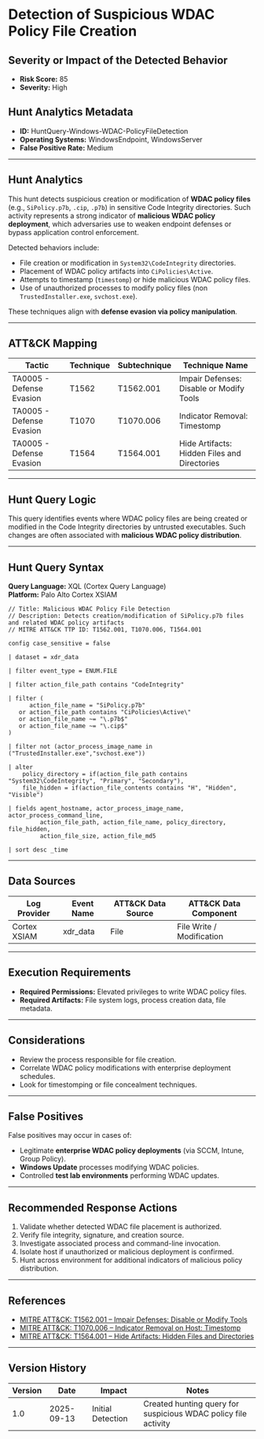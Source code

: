 # Detection of Suspicious WDAC Policy File Creation

## Severity or Impact of the Detected Behavior
- **Risk Score:** 85
- **Severity:** High

## Hunt Analytics Metadata

- **ID:** HuntQuery-Windows-WDAC-PolicyFileDetection
- **Operating Systems:** WindowsEndpoint, WindowsServer
- **False Positive Rate:** Medium

---

## Hunt Analytics

This hunt detects suspicious creation or modification of **WDAC policy files** (e.g., `SiPolicy.p7b`, `.cip`, `.p7b`) in sensitive Code Integrity directories. Such activity represents a strong indicator of **malicious WDAC policy deployment**, which adversaries use to weaken endpoint defenses or bypass application control enforcement.

Detected behaviors include:

- File creation or modification in `System32\CodeIntegrity` directories.  
- Placement of WDAC policy artifacts into `CiPolicies\Active`.  
- Attempts to timestamp (`timestomp`) or hide malicious WDAC policy files.  
- Use of unauthorized processes to modify policy files (non `TrustedInstaller.exe`, `svchost.exe`).

These techniques align with **defense evasion via policy manipulation**.

---

## ATT&CK Mapping

| Tactic                        | Technique   | Subtechnique | Technique Name                                 |
|-------------------------------|-------------|--------------|-----------------------------------------------|
| TA0005 - Defense Evasion      | T1562       | T1562.001    | Impair Defenses: Disable or Modify Tools       |
| TA0005 - Defense Evasion      | T1070       | T1070.006    | Indicator Removal: Timestomp                   |
| TA0005 - Defense Evasion      | T1564       | T1564.001    | Hide Artifacts: Hidden Files and Directories   |

---

## Hunt Query Logic

This query identifies events where WDAC policy files are being created or modified in the Code Integrity directories by untrusted executables. Such changes are often associated with **malicious WDAC policy distribution**.

---

## Hunt Query Syntax

**Query Language:** XQL (Cortex Query Language)  
**Platform:** Palo Alto Cortex XSIAM  

```xql
// Title: Malicious WDAC Policy File Detection
// Description: Detects creation/modification of SiPolicy.p7b files and related WDAC policy artifacts
// MITRE ATT&CK TTP ID: T1562.001, T1070.006, T1564.001

config case_sensitive = false   

| dataset = xdr_data  

| filter event_type = ENUM.FILE  

| filter action_file_path contains "CodeIntegrity"  

| filter (  
      action_file_name = "SiPolicy.p7b"   
   or action_file_path contains "CiPolicies\Active\"  
   or action_file_name ~= "\.p7b$"  
   or action_file_name ~= "\.cip$"  
)  

| filter not (actor_process_image_name in ("TrustedInstaller.exe","svchost.exe"))   

| alter    
    policy_directory = if(action_file_path contains "System32\CodeIntegrity", "Primary", "Secondary"),  
    file_hidden = if(action_file_contents contains "H", "Hidden", "Visible")   

| fields agent_hostname, actor_process_image_name, actor_process_command_line,    
         action_file_path, action_file_name, policy_directory, file_hidden,   
         action_file_size, action_file_md5   

| sort desc _time   
```

---

## Data Sources

| Log Provider | Event Name       | ATT&CK Data Source  | ATT&CK Data Component  |
|--------------|------------------|---------------------|------------------------|
| Cortex XSIAM |    xdr_data      | File                | File Write / Modification |

---

## Execution Requirements

- **Required Permissions:** Elevated privileges to write WDAC policy files.  
- **Required Artifacts:** File system logs, process creation data, file metadata.  

---

## Considerations

- Review the process responsible for file creation.  
- Correlate WDAC policy modifications with enterprise deployment schedules.  
- Look for timestomping or file concealment techniques.  

---

## False Positives

False positives may occur in cases of:  
- Legitimate **enterprise WDAC policy deployments** (via SCCM, Intune, Group Policy).  
- **Windows Update** processes modifying WDAC policies.  
- Controlled **test lab environments** performing WDAC updates.  

---

## Recommended Response Actions

1. Validate whether detected WDAC file placement is authorized.  
2. Verify file integrity, signature, and creation source.  
3. Investigate associated process and command-line invocation.  
4. Isolate host if unauthorized or malicious deployment is confirmed.  
5. Hunt across environment for additional indicators of malicious policy distribution.  

---

## References

- [MITRE ATT&CK: T1562.001 – Impair Defenses: Disable or Modify Tools](https://attack.mitre.org/techniques/T1562/001/)  
- [MITRE ATT&CK: T1070.006 – Indicator Removal on Host: Timestomp](https://attack.mitre.org/techniques/T1070/006/)  
- [MITRE ATT&CK: T1564.001 – Hide Artifacts: Hidden Files and Directories](https://attack.mitre.org/techniques/T1564/001/)  

---

## Version History

| Version | Date       | Impact            | Notes                                                         |
|---------|------------|-------------------|---------------------------------------------------------------|
| 1.0     | 2025-09-13 | Initial Detection | Created hunting query for suspicious WDAC policy file activity |
